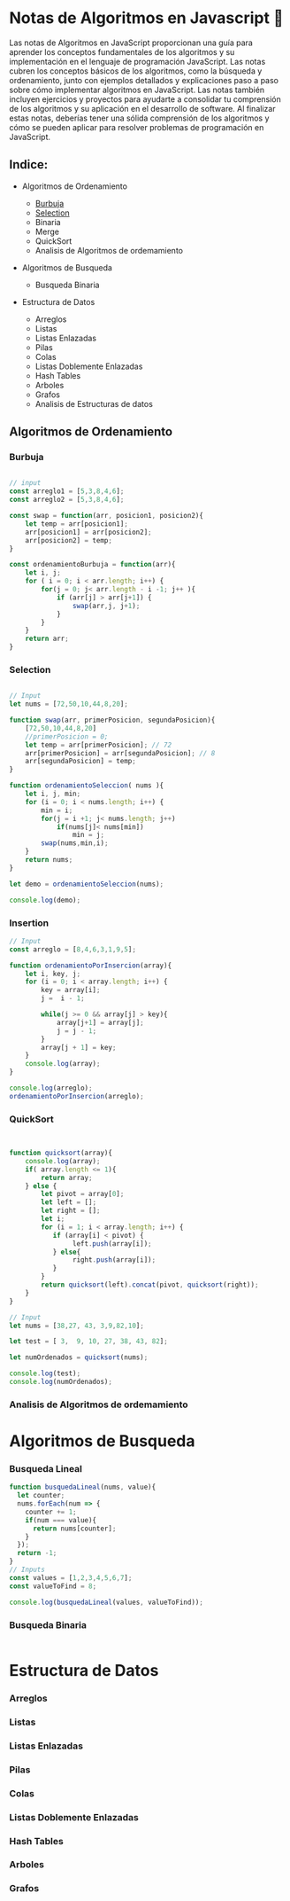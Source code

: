 # Notas de Algoritmos en Javascript 🍌

Las notas de Algoritmos en JavaScript proporcionan una guía para aprender los conceptos fundamentales de los algoritmos y su implementación en el lenguaje de programación JavaScript. Las notas cubren los conceptos básicos de los algoritmos, como la búsqueda y ordenamiento, junto con ejemplos detallados y explicaciones paso a paso sobre cómo implementar algoritmos en JavaScript. Las notas también incluyen ejercicios y proyectos para ayudarte a consolidar tu comprensión de los algoritmos y su aplicación en el desarrollo de software. Al finalizar estas notas, deberías tener una sólida comprensión de los algoritmos y cómo se pueden aplicar para resolver problemas de programación en JavaScript.

## Indice:

* Algoritmos de Ordenamiento
  * [Burbuja](#burbuja)
  * [Selection](#selection)
  * Binaria
  * Merge
  * QuickSort
  * Analisis de Algoritmos de ordemamiento

* Algoritmos de Busqueda
    * Busqueda Binaria

* Estructura de Datos
  * Arreglos
  * Listas
  * Listas Enlazadas
  * Pilas
  * Colas
  * Listas Doblemente Enlazadas
  * Hash Tables
  * Arboles
  * Grafos
  * Analisis de Estructuras de datos


## Algoritmos de Ordenamiento


### Burbuja

```javascript

// input 
const arreglo1 = [5,3,8,4,6];
const arreglo2 = [5,3,8,4,6];

const swap = function(arr, posicion1, posicion2){
    let temp = arr[posicion1];
    arr[posicion1] = arr[posicion2];
    arr[posicion2] = temp;
}

const ordenamientoBurbuja = function(arr){
    let i, j;
    for ( i = 0; i < arr.length; i++) {
        for(j = 0; j< arr.length - i -1; j++ ){
            if (arr[j] > arr[j+1]) {
                swap(arr,j, j+1);
            }
        }
    }
    return arr;
}
```

### Selection


```javascript

// Input 
let nums = [72,50,10,44,8,20];

function swap(arr, primerPosicion, segundaPosicion){
    [72,50,10,44,8,20]
    //primerPosicion = 0;
    let temp = arr[primerPosicion]; // 72
    arr[primerPosicion] = arr[segundaPosicion]; // 8
    arr[segundaPosicion] = temp;
}

function ordenamientoSeleccion( nums ){
    let i, j, min;
    for (i = 0; i < nums.length; i++) {
        min = i;
        for(j = i +1; j< nums.length; j++)
            if(nums[j]< nums[min])
                min = j;
        swap(nums,min,i);
    }
    return nums;
}

let demo = ordenamientoSeleccion(nums);

console.log(demo);

```
### Insertion

```javascript
// Input
const arreglo = [8,4,6,3,1,9,5];

function ordenamientoPorInsercion(array){
    let i, key, j;
    for (i = 0; i < array.length; i++) {
        key = array[i];
        j =  i - 1;

        while(j >= 0 && array[j] > key){
            array[j+1] = array[j];
            j = j - 1;
        }
        array[j + 1] = key;
    }
    console.log(array);
}

console.log(arreglo);
ordenamientoPorInsercion(arreglo);
```


### QuickSort

``` javascript


function quicksort(array){
    console.log(array);
    if( array.length <= 1){
        return array;
    } else {
        let pivot = array[0];
        let left = [];
        let right = [];
        let i;
        for (i = 1; i < array.length; i++) {
           if (array[i] < pivot) {
                left.push(array[i]);
           } else{
                right.push(array[i]);
           }
        }
        return quicksort(left).concat(pivot, quicksort(right));
    }
}

// Input
let nums = [38,27, 43, 3,9,82,10];

let test = [ 3,  9, 10, 27, 38, 43, 82];

let numOrdenados = quicksort(nums);

console.log(test);
console.log(numOrdenados);
```


### Analisis de Algoritmos de ordemamiento

# Algoritmos de Busqueda


### Busqueda Lineal
```javascript
function busquedaLineal(nums, value){
  let counter;
  nums.forEach(num => {
    counter += 1;
    if(num === value){
      return nums[counter];
    }
  });
  return -1;
}
// Inputs
const values = [1,2,3,4,5,6,7];
const valueToFind = 8;

console.log(busquedaLineal(values, valueToFind));
```

### Busqueda Binaria
```javascript

```
# Estructura de Datos

### Arreglos
### Listas
### Listas Enlazadas
### Pilas
### Colas
### Listas Doblemente Enlazadas
### Hash Tables
### Arboles
### Grafos
